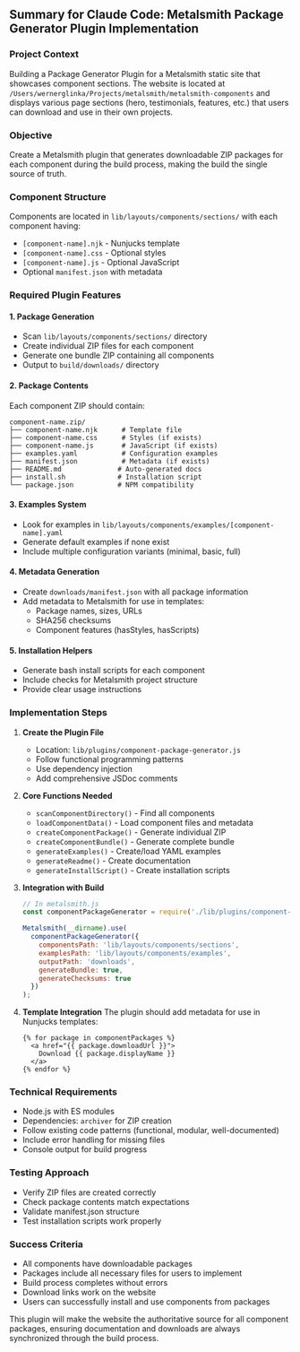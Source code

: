 ## Summary for Claude Code: Metalsmith Package Generator Plugin Implementation

### Project Context

Building a Package Generator Plugin for a Metalsmith static site that showcases component sections. The website is located at `/Users/wernerglinka/Projects/metalsmith/metalsmith-components` and displays various page sections (hero, testimonials, features, etc.) that users can download and use in their own projects.

### Objective

Create a Metalsmith plugin that generates downloadable ZIP packages for each component during the build process, making the build the single source of truth.

### Component Structure

Components are located in `lib/layouts/components/sections/` with each component having:

- `[component-name].njk` - Nunjucks template
- `[component-name].css` - Optional styles
- `[component-name].js` - Optional JavaScript
- Optional `manifest.json` with metadata

### Required Plugin Features

#### 1. **Package Generation**

- Scan `lib/layouts/components/sections/` directory
- Create individual ZIP files for each component
- Generate one bundle ZIP containing all components
- Output to `build/downloads/` directory

#### 2. **Package Contents**

Each component ZIP should contain:

```
component-name.zip/
├── component-name.njk      # Template file
├── component-name.css      # Styles (if exists)
├── component-name.js       # JavaScript (if exists)
├── examples.yaml           # Configuration examples
├── manifest.json           # Metadata (if exists)
├── README.md              # Auto-generated docs
├── install.sh             # Installation script
└── package.json           # NPM compatibility
```

#### 3. **Examples System**

- Look for examples in `lib/layouts/components/examples/[component-name].yaml`
- Generate default examples if none exist
- Include multiple configuration variants (minimal, basic, full)

#### 4. **Metadata Generation**

- Create `downloads/manifest.json` with all package information
- Add metadata to Metalsmith for use in templates:
  - Package names, sizes, URLs
  - SHA256 checksums
  - Component features (hasStyles, hasScripts)

#### 5. **Installation Helpers**

- Generate bash install scripts for each component
- Include checks for Metalsmith project structure
- Provide clear usage instructions

### Implementation Steps

1. **Create the Plugin File**
   - Location: `lib/plugins/component-package-generator.js`
   - Follow functional programming patterns
   - Use dependency injection
   - Add comprehensive JSDoc comments

2. **Core Functions Needed**
   - `scanComponentDirectory()` - Find all components
   - `loadComponentData()` - Load component files and metadata
   - `createComponentPackage()` - Generate individual ZIP
   - `createComponentBundle()` - Generate complete bundle
   - `generateExamples()` - Create/load YAML examples
   - `generateReadme()` - Create documentation
   - `generateInstallScript()` - Create installation scripts

3. **Integration with Build**

   ```javascript
   // In metalsmith.js
   const componentPackageGenerator = require('./lib/plugins/component-package-generator');

   Metalsmith(__dirname).use(
     componentPackageGenerator({
       componentsPath: 'lib/layouts/components/sections',
       examplesPath: 'lib/layouts/components/examples',
       outputPath: 'downloads',
       generateBundle: true,
       generateChecksums: true
     })
   );
   ```

4. **Template Integration**
   The plugin should add metadata for use in Nunjucks templates:
   ```nunjucks
   {% for package in componentPackages %}
     <a href="{{ package.downloadUrl }}">
       Download {{ package.displayName }}
     </a>
   {% endfor %}
   ```

### Technical Requirements

- Node.js with ES modules
- Dependencies: `archiver` for ZIP creation
- Follow existing code patterns (functional, modular, well-documented)
- Include error handling for missing files
- Console output for build progress

### Testing Approach

- Verify ZIP files are created correctly
- Check package contents match expectations
- Validate manifest.json structure
- Test installation scripts work properly

### Success Criteria

- All components have downloadable packages
- Packages include all necessary files for users to implement
- Build process completes without errors
- Download links work on the website
- Users can successfully install and use components from packages

This plugin will make the website the authoritative source for all component packages, ensuring documentation and downloads are always synchronized through the build process.
